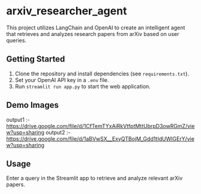 # arxiv_researcher_agent

This project utilizes LangChain and OpenAI to create an intelligent agent that retrieves and analyzes research papers from arXiv based on user queries.

## Getting Started

1.  Clone the repository and install dependencies (see `requirements.txt`).
2.  Set your OpenAI API key in a `.env` file.
3.  Run `streamlit run app.py` to start the web application.

## Demo Images

output1 :- https://drive.google.com/file/d/1CfTemTYxAiRkVtfptMttUbrpD3owRGmZ/view?usp=sharing
output2 :- https://drive.google.com/file/d/1aBVwSX__ExyQTBojM_Gdd1tIdUWIGErY/view?usp=sharing

## Usage

Enter a query in the Streamlit app to retrieve and analyze relevant arXiv papers.
